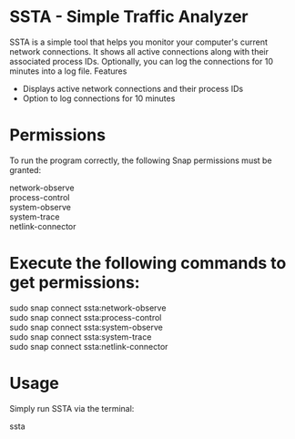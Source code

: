 # SSTA - Simple Traffic Analyzer

SSTA is a simple tool that helps you monitor your computer's current network connections. It shows all active connections along with their associated process IDs. Optionally, you can log the connections for 10 minutes into a log file.
Features

* Displays active network connections and their process IDs
* Option to log connections for 10 minutes

# Permissions

To run the program correctly, the following Snap permissions must be granted:

network-observe\
process-control\
system-observe\
system-trace\
netlink-connector

# Execute the following commands to get permissions:
sudo snap connect ssta:network-observe\
sudo snap connect ssta:process-control\
sudo snap connect ssta:system-observe\
sudo snap connect ssta:system-trace\
sudo snap connect ssta:netlink-connector

# Usage
Simply run SSTA via the terminal:

ssta
